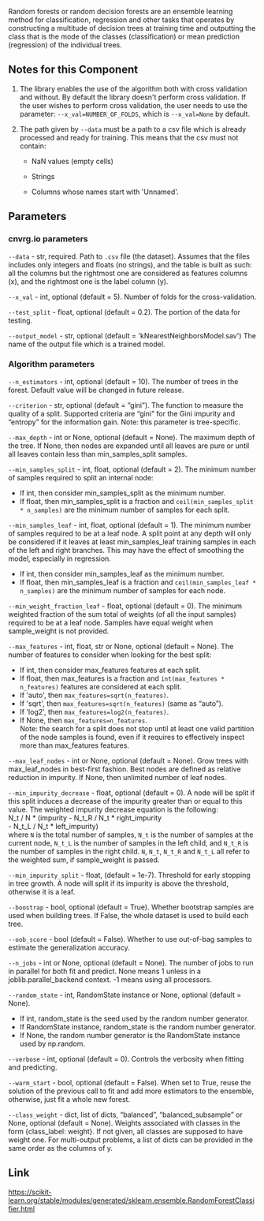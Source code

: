 Random forests or random decision forests are an ensemble learning method for classification, regression and other tasks that operates by constructing a multitude of decision trees at training time and outputting the class that is the mode of the classes (classification) or mean prediction (regression) of the individual trees.

## Notes for this Component

1) The library enables the use of the algorithm both with cross validation and without. By default the library doesn't perform cross validation. If the user wishes to perform cross validation, 
the user needs to use the parameter: ```--x_val=NUMBER_OF_FOLDS```, which is ```--x_val=None``` by default.  
2) The path given by ```--data``` must be a path to a csv file which is already processed and ready for training. This means that the csv must not contain: 
   
   - NaN values (empty cells) 
  
   - Strings 
  
   - Columns whose names start with 'Unnamed'.

## Parameters

### cnvrg.io parameters

```--data``` - str, required. Path to `.csv` file (the dataset). Assumes that the files includes only integers and floats (no strings), and the table is built as such: all the columns but the 
rightmost one are considered as features columns (x), and the rightmost one is the label column (y).

```--x_val``` - int, optional (default = 5). Number of folds for the cross-validation.

```--test_split``` - float, optional (default = 0.2). The portion of the data for testing.

```--output_model``` - str, optional (default = 'kNearestNeighborsModel.sav') The name of the output file which is a trained model. 

### Algorithm parameters

```--n_estimators``` - int, optional (default = 10). The number of trees in the forest.
Default value will be changed in future release.

```--criterion``` - str, optional (default = ”gini”). The function to measure the quality of a split. Supported criteria are “gini” for the Gini impurity and “entropy” for the information gain.
Note: this parameter is tree-specific.

```--max_depth``` - int or None, optional (default = None). The maximum depth of the tree. If None, then nodes are expanded until all leaves are pure or until all leaves contain less than min_samples_split samples.

```--min_samples_split``` - int, float, optional (default = 2). The minimum number of samples required to split an internal node:
 - If int, then consider min_samples_split as the minimum number.
 - If float, then min_samples_split is a fraction and `ceil(min_samples_split * n_samples)` are the minimum number of samples for each split.

```--min_samples_leaf``` - int, float, optional (default = 1). The minimum number of samples required to be at a leaf node. A split point at any depth will only be considered if it leaves at least min_samples_leaf training samples in each of the left and right branches. This may have the effect of smoothing the model, especially in regression.
 - If int, then consider min_samples_leaf as the minimum number. 
 - If float, then min_samples_leaf is a fraction and `ceil(min_samples_leaf * n_samples)` are the minimum number of samples for each node.

```--min_weight_fraction_leaf``` - float, optional (default = 0). The minimum weighted fraction of the sum total of weights (of all the input samples) required to be at a leaf node. Samples have equal weight when sample_weight is not provided.

```--max_features``` - int, float, str or None, optional (default = None).
The number of features to consider when looking for the best split:  
 - If int, then consider max_features features at each split.  
 - If float, then max_features is a fraction and `int(max_features * n_features)` features are considered at each split.  
 - If 'auto', then `max_features=sqrt(n_features)`.  
 - If 'sqrt', then `max_features=sqrt(n_features)` (same as “auto”).
 - If 'log2', then `max_features=log2(n_features)`.  
 - If None, then `max_features=n_features`.  
Note: the search for a split does not stop until at least one valid partition of the node samples is found, even if it requires to effectively inspect more than max_features features.

```--max_leaf_nodes``` - int or None, optional (default = None). Grow trees with max_leaf_nodes in best-first fashion. Best nodes are defined as relative reduction in impurity. If None, then unlimited number of leaf nodes.

```--min_impurity_decrease``` - float, optional (default = 0).
A node will be split if this split induces a decrease of the impurity greater than or equal to this value.
The weighted impurity decrease equation is the following:  
N_t / N * (impurity - N_t_R / N_t * right_impurity  
                    - N_t_L / N_t * left_impurity)  
where `N` is the total number of samples, `N_t` is the number of samples at the current node, `N_t_L` is the number of samples in the left child, and `N_t_R` is the number of samples in the right child.
`N`, `N_t`, `N_t_R` and `N_t_L` all refer to the weighted sum, if sample_weight is passed.

```--min_impurity_split``` - float, (default = 1e-7). Threshold for early stopping in tree growth. A node will split if its impurity is above the threshold, otherwise it is a leaf.

```--boostrap``` - bool, optional (default = True). Whether bootstrap samples are used when building trees. If False, the whole dataset is used to build each tree.

```--oob_score``` - bool (default = False). Whether to use out-of-bag samples to estimate the generalization accuracy.

```--n_jobs``` - int or None, optional (default = None). The number of jobs to run in parallel for both fit and predict. None means 1 unless in a joblib.parallel_backend context. -1 means using all processors.

```--random_state``` - int, RandomState instance or None, optional (default = None).
 - If int, random_state is the seed used by the random number generator.
 - If RandomState instance, random_state is the random number generator.
 - If None, the random number generator is the RandomState instance used by np.random.

```--verbose``` - int, optional (default = 0). Controls the verbosity when fitting and predicting.

```--warm_start``` - bool, optional (default = False). When set to True, reuse the solution of the previous call to fit and add more estimators to the ensemble, otherwise, just fit a whole new forest. 

```--class_weight``` - dict, list of dicts, “balanced”, “balanced_subsample” or None, optional (default = None). Weights associated with classes in the form {class_label: weight}. If not given, all classes are supposed to have weight one. For multi-output problems, a list of dicts can be provided in the same order as the columns of y.

## Link
https://scikit-learn.org/stable/modules/generated/sklearn.ensemble.RandomForestClassifier.html





 

